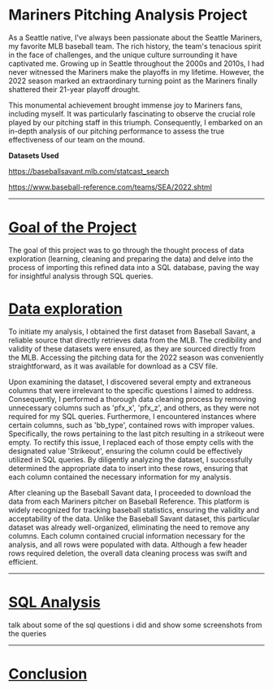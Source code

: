 # Mariners Pitching Analysis Project

As a Seattle native, I've always been passionate about the Seattle Mariners, my favorite MLB baseball team. The rich history, the team's tenacious spirit in the face of challenges, and the unique culture surrounding it have captivated me. Growing up in Seattle throughout the 2000s and 2010s, I had never witnessed the Mariners make the playoffs in my lifetime. However, the 2022 season marked an extraordinary turning point as the Mariners finally shattered their 21-year playoff drought.

This monumental achievement brought immense joy to Mariners fans, including myself. It was particularly fascinating to observe the crucial role played by our pitching staff in this triumph. Consequently, I embarked on an in-depth analysis of our pitching performance to assess the true effectiveness of our team on the mound.

**Datasets Used** 

<a href="https://baseballsavant.mlb.com/statcast_search"> https://baseballsavant.mlb.com/statcast_search </a>

<a href="https://www.baseball-reference.com/teams/SEA/2022.shtml"> https://www.baseball-reference.com/teams/SEA/2022.shtml </a>

<hr></hr>

# <u> Goal of the Project </u>

The goal of this project was to go through the thought process of data exploration (learning, cleaning and preparing the data) and delve into the process of importing this refined data into a SQL database, paving the way for insightful analysis through SQL queries.

# <u> Data exploration  </u>

To initiate my analysis, I obtained the first dataset from Baseball Savant, a reliable source that directly retrieves data from the MLB. The credibility and validity of these datasets were ensured, as they are sourced directly from the MLB. Accessing the pitching data for the 2022 season was conveniently straightforward, as it was available for download as a CSV file.

Upon examining the dataset, I discovered several empty and extraneous columns that were irrelevant to the specific questions I aimed to address. Consequently, I performed a thorough data cleaning process by removing unnecessary columns such as 'pfx_x', 'pfx_z', and others, as they were not required for my SQL queries. Furthermore, I encountered instances where certain columns, such as 'bb_type', contained rows with improper values. Specifically, the rows pertaining to the last pitch resulting in a strikeout were empty. To rectify this issue, I replaced each of those empty cells with the designated value 'Strikeout', ensuring the column could be effectively utilized in SQL queries. By diligently analyzing the dataset, I successfully determined the appropriate data to insert into these rows, ensuring that each column contained the necessary information for my analysis.

After cleaning up the Baseball Savant data, I proceeded to download the data from each Mariners pitcher on Baseball Reference. This platform is widely recognized for tracking baseball statistics, ensuring the validity and acceptability of the data. Unlike the Baseball Savant dataset, this particular dataset was already well-organized, eliminating the need to remove any columns. Each column contained crucial information necessary for the analysis, and all rows were populated with data. Although a few header rows required deletion, the overall data cleaning process was swift and efficient.

<hr></hr>

# <u> SQL Analysis </u>

talk about some of the sql questions i did and show some screenshots from the queries

<hr></hr>

# <u> Conclusion </u>
